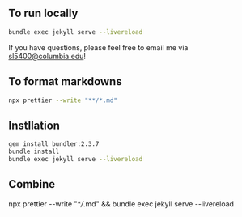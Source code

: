 ## To run locally

```bash
bundle exec jekyll serve --livereload
```

If you have questions, please feel free to email me via <sl5400@columbia.edu>!

## To format markdowns

```bash
npx prettier --write "**/*.md"
```

## Instllation

```bash
gem install bundler:2.3.7
bundle install
bundle exec jekyll serve --livereload
```

## Combine

npx prettier --write "\*_/_.md" && bundle exec jekyll serve --livereload
